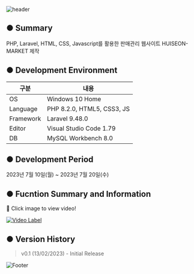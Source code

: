 ![header](https://capsule-render.vercel.app/api?type=waving&color=gradient&height=200&section=header&text=🥦HUISEON-MARKET&fontSize=55)

● Summary
---------------------------
PHP, Laravel, HTML, CSS, Javascript를 활용한 판매관리 웹사이트 HUISEON-MARKET 제작

● Development Environment
-------------
|구분|내용|
|---|------------------|
|OS|Windows 10 Home|
|Language|PHP 8.2.0, HTML5, CSS3, JS|
|Framework|Laravel 9.48.0|
|Editor|Visual Studio Code 1.79|
|DB|MySQL Workbench 8.0|

● Development Period
----------------
2023년 7월 10일(월) ~ 2023년 7월 20일(수)


● Fucntion Summary and Information
---------------------------
 🔗 Click image to view video! 

[![Video Label](http://img.youtube.com/vi/DII_jhS-v5E/0.jpg)](https://youtu.be/DII_jhS-v5E)

● Version History
-------------
> v0.1 (13/02/2023) - Initial Release

![Footer](https://capsule-render.vercel.app/api?type=waving&color=gradient&height=200&section=footer)
